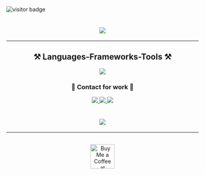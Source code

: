![visitor badge](https://visitor-badge.laobi.icu/badge?page_id=jwenjian.visitor-badge&format=true)

<h1 align="center">
    <img src="https://readme-typing-svg.herokuapp.com/?font=Star+Renegades&pause=1000&size=40&center=true&vCenter=true&width=500&height=70&duration=4000&lines=Hey+there!+👀;+I'm+SrymC+/+BER!;" />
</h1>

<hr/>
<h2 align="center">⚒️ Languages-Frameworks-Tools ⚒️</h2>
<div align="center">
    <img src="https://skillicons.dev/icons?i=arduino,cs,c,css,discord,figma,gmail,lua,mysql,py,vscode" />
    <!--<img src="https://skillicons.dev/icons?i=nodejs,python,javascript,typescript,express,firebase,mongodb,c,java,nextjs,mysql,flask" /><br>-->
</div>

<h3 align="center">💾 Contact for work 💾</h3>
<div align="center"> 
  <a href="mailto:srym.fear@gmail.com">
    <img src="https://img.shields.io/badge/Gmail-333333?style=for-the-badge&logo=gmail&logoColor=red" />
  </a>
  <a href="https://discord.gg/ZbwFeuea6U" target="_blank">
    <img src="https://img.shields.io/badge/Discord-5865F2?style=for-the-badge&logo=discord&logoColor=white target="_blank" />
  </a>
  <a href="https://fiver.com" target="_blank">
     <img src="https://img.shields.io/badge/fiverr-1DBF73?style=for-the-badge&logo=fiverr&logoColor=white target="_blank" /> <!-- sqlite, safari, google-chrome are other good icon options -->
  </a>
  <h1 align="center">
     <img src="https://readme-typing-svg.herokuapp.com/?font=Righteous&size=20&color=E7FFFAA7&center=true&vCenter=true&width=600&height=50&duration=6000&lines=Discord+:+srymc;+Gmail+:+srymc.fear+@+gmail+.com"; />
  </h1>
</div>

<hr/>

<br/>

<div align="center">
<a href='https://buymeacoffee.com/srymc' target='_blank'><img height='64' style='border:0px;height:64px;' src='https://storage.ko-fi.com/cdn/kofi1.png?v=3' border='0' alt='Buy Me a Coffee at buymeacoffee.com' /></a>
</div>

<br/>
